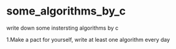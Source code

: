 # some_algorithms_by_c
write down some instersting algorithms by c

1.Make a pact for yourself, write at least one algorithm every day


